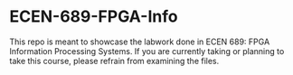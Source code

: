 # ECEN-689-FPGA-Info
This repo is meant to showcase the labwork done in ECEN 689: FPGA Information Processing Systems. 
If you are currently taking or planning to take this course, please refrain from examining the files.
